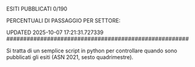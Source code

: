 ESITI PUBBLICATI 0/190 

PERCENTUALI DI PASSAGGIO PER SETTORE:

UPDATED 2025-10-07 17:21:31.727339
###################################################### 

Si tratta di un semplice script in python per controllare quando sono pubblicati gli esiti (ASN 2021, sesto quadrimestre).

